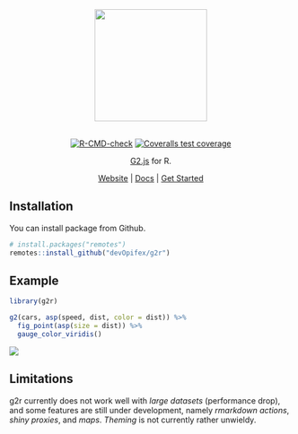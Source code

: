 
<div align="center">

<img src="man/figures/logo.png" height = "200px" />

<br />
<br />

<!-- badges: start -->

[![R-CMD-check](https://github.com/devOpifex/g2r/workflows/R-CMD-check/badge.svg)](https://github.com/devOpifex/g2r/actions)
[![Coveralls test coverage](https://coveralls.io/repos/github/devOpifex/g2r/badge.svg)](https://coveralls.io/r/devOpifex/g2r?branch=master)
<!-- badges: end -->

[G2.js](https://g2.antv.vision/) for R.

[Website](https://g2r.opifex.org) | [Docs](https://g2r.opifex.org/articles/docs.html) | [Get
Started](https://g2r.opifex.org/articles/get-started.html)

</div>

## Installation

You can install package from Github.

```r
# install.packages("remotes")
remotes::install_github("devOpifex/g2r")
```

## Example

```r
library(g2r)

g2(cars, asp(speed, dist, color = dist)) %>% 
  fig_point(asp(size = dist)) %>% 
  gauge_color_viridis()
```

![](man/figures/g2-example.png)

## Limitations

g2r currently does not work well with _large datasets_ (performance drop), and some features are still under development, namely _rmarkdown actions_, _shiny proxies_, and _maps_. _Theming_ is not currently rather unwieldy.
